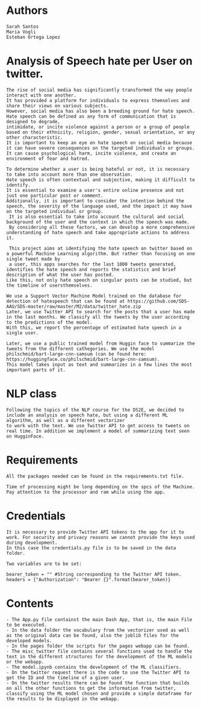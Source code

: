  # Authors 
    Sarah Santos 
    Maria Vogli
    Esteban Ortega Lopez

# Analysis of Speech hate per User on twitter. 

    The rise of social media has significantly transformed the way people interact with one another. 
    It has provided a platform for individuals to express themselves and share their views on various subjects. 
    However, social media has also been a breeding ground for hate speech. Hate speech can be defined as any form of communication that is designed to degrade, 
    intimidate, or incite violence against a person or a group of people based on their ethnicity, religion, gender, sexual orientation, or any other characteristic. 
    It is important to keep an eye on hate speech on social media because it can have severe consequences on the targeted individuals or groups. 
    It can cause psychological harm, incite violence, and create an environment of fear and hatred.

    To determine whether a user is being hateful or not, it is necessary to take into account more than one observation. 
    Hate speech is often contextual and subjective, making it difficult to identify. 
    It is essential to examine a user's entire online presence and not just one particular post or comment. 
    Additionally, it is important to consider the intention behind the speech, the severity of the language used, and the impact it may have on the targeted individual or group.
     It is also essential to take into account the cultural and social background of the user and the context in which the speech was made. 
     By considering all these factors, we can develop a more comprehensive understanding of hate speech and take appropriate actions to address it.

     This project aims at identifying the hate speech on twitter based on a powerful Machine Learning algorithm. But rather than focusing on one single tweet made by 
     a user, this apps searches for the last 1000 tweets generated, identifies the hate speech and reports the statistics and brief description of what the user has posted.
    Like this, not only hate speech on singular posts can be studied, but the timeline of usersthemselves. 

    We use a Support Vector Machine Model trained on the database for detection of hatespeech that can be found at https://github.com/SDS-AAU/SDS-master/raw/master/M2/data/twitter_hate.zip
    Later, we use Twitter API to search for the posts that a user has made in the last months. We classify all the tweets by the user according to the predictions of the model. 
    With this, we report the percentage of estimated hate speech in a single user.

    Later, we use a public trained model from Huggin face to summarize the tweets from the different cathegories. We use the model philschmid/bart-large-cnn-samsum (can be found here: https://huggingface.co/philschmid/bart-large-cnn-samsum).
    This model takes input as text and summarizes in a few lines the most important parts of it. 

# NLP class

    Following the topics of the NLP course for the DS2E, we decided to include an analysis on speech hate, but using a different ML algorithm, as well as a different vectorizer 
    to work with the text. We use Twitter API to get access to tweets on real time. In addition we implement a model of summarizing text seen on HugginFace. 

# Requirements

    All the packages needed can be found in the requirements.txt file. 

    Time of processing might be long depending on the spcs of the Machine. Pay attention to the processor and ram while using the app. 
    
# Credentials
    It is necessary to provide Twitter API tokens to the app for it to work. For security and privacy reasons we cannot provide the keys used during development. 
    In this case the credentials.py file is to be saved in the data folder. 

    Two variables are to be set:

    bearer_token = "" #String corresponding to the Twitter API token. 
    headers = {"Authorization": "Bearer {}".format(bearer_token)}
    
# Contents
    - The App.py file containst the main Dash App, that is, the main File to be executed. 
    - In the data folder the vocabulary from the vectorizer used as well as the original data can be found, also the joblib files for the developed models. 
    - In the pages folder the scripts for the pages webapp can be found. 
    - The misc_twitter file contains several functions used to handle the text in the different structures for the development of the ML models or the webapp. 
    - The model.ipynb contains the development of the ML classifiers. 
    - On the twitter request there is the code to use the Twitter API to get the ID and the timeline of a given user. 
    - On the twitter results there can be found the function that builds on all the other functions to get the information from twitter, classify using the ML model chosen and provide a simple dataframe for the results to be displayed in the webapp. 